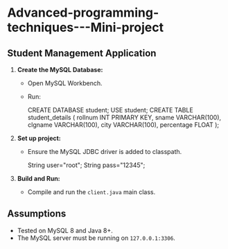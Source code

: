 # Advanced-programming-techniques---Mini-project
## Student Management Application

1. **Create the MySQL Database:**
   - Open MySQL Workbench.
   - Run:
     
     CREATE DATABASE student;
     USE student;
     CREATE TABLE student_details (
         rollnum INT PRIMARY KEY,
         sname VARCHAR(100),
         clgname VARCHAR(100),
         city VARCHAR(100),
         percentage FLOAT );
     

2. **Set up project:**
   - Ensure the MySQL JDBC driver is added to classpath.
     
     String user="root";
     String pass="12345";
     

3. **Build and Run:**
   - Compile and run the `client.java` main class.

## Assumptions 

- Tested on MySQL 8 and Java 8+.
- The MySQL server must be running on `127.0.0.1:3306`.
